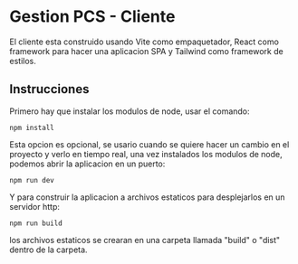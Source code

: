 # Gestion PCS - Cliente

El cliente esta construido usando Vite como empaquetador, React como framework para hacer una aplicacion SPA y Tailwind como framework de estilos.

## Instrucciones

Primero hay que instalar los modulos de node, usar el comando:
```
npm install
```

Esta opcion es opcional, se usario cuando se quiere hacer un cambio en el proyecto y verlo en tiempo real, una vez instalados los modulos de node, podemos abrir la aplicacion en un puerto:
```
npm run dev
```

Y para construir la aplicacion a archivos estaticos para desplejarlos en un servidor http:
```
npm run build
```
los archivos estaticos se crearan en una carpeta llamada "build" o "dist" dentro de la carpeta.
